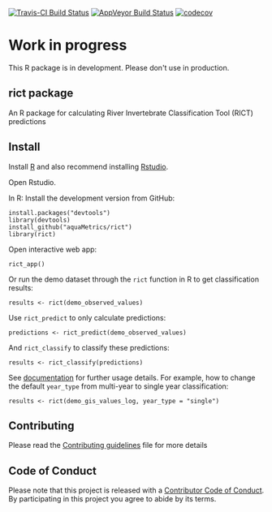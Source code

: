 [![Travis-CI Build Status](https://travis-ci.org/aquaMetrics/rict.svg?branch=master)](https://travis-ci.org/aquaMetrics/rict)
[![AppVeyor Build Status](https://ci.appveyor.com/api/projects/status/github/aquaMetrics/rict?branch=master&svg=true)](https://ci.appveyor.com/project/ecodata1/rict/branch/master)
[![codecov](https://codecov.io/gh/aquaMetrics/rict/branch/master/graph/badge.svg)](https://codecov.io/gh/aquaMetrics/rict)

# Work in progress

This R package is in development. Please don't use in production.

## rict package

An R package for calculating River Invertebrate Classification Tool (RICT) predictions

## Install

Install [R](rstats.org/install) and also recommend installing [Rstudio](rstudio.com/install).

Open Rstudio.
  
In R: Install the development version from GitHub:
```
install.packages("devtools")
library(devtools)
install_github("aquaMetrics/rict")
library(rict)
```

Open interactive web app:

```
rict_app()
```
Or run the demo dataset through the `rict` function in R to get classification results:

```
results <- rict(demo_observed_values)
```
Use `rict_predict` to only calculate predictions:

```
predictions <- rict_predict(demo_observed_values)
```
And `rict_classify` to classify these predictions:

```
results <- rict_classify(predictions)
```
See [documentation](https://aquametrics.github.io/rict/) for further usage details. For example, how to change the default `year_type` from multi-year to single year classification:

```
results <- rict(demo_gis_values_log, year_type = "single")
```
## Contributing 

Please read the [Contributing guidelines](CONTRIBUTING.md) file for more details 

## Code of Conduct

Please note that this project is released with a [Contributor Code of Conduct](CONDUCT.md). By participating in this project you agree to abide by its terms.